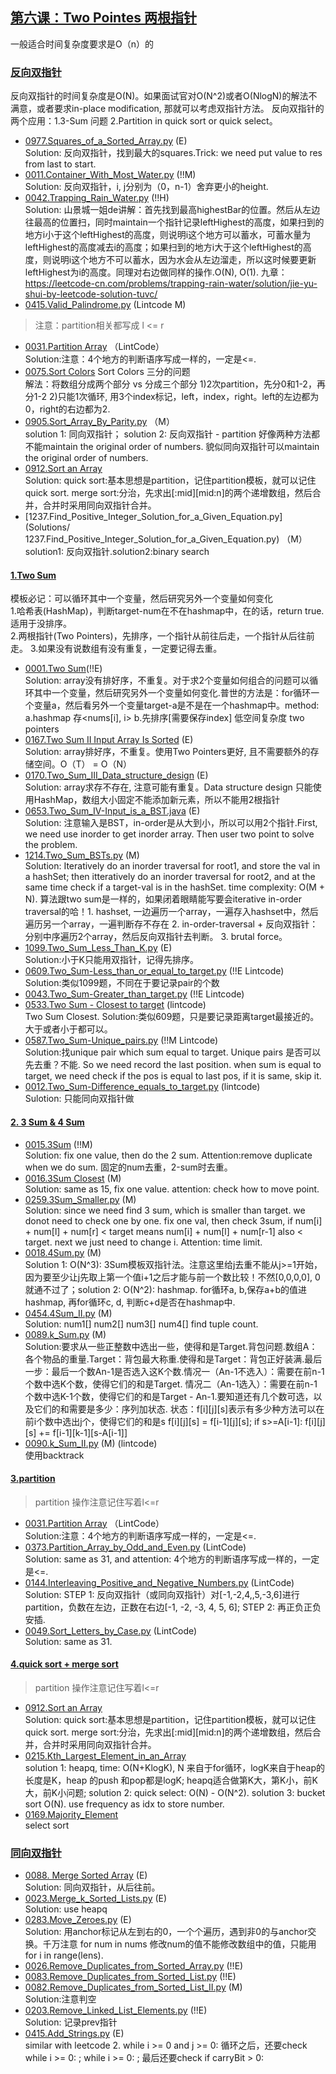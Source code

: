 ## [第六课：Two Pointes 两根指针]()
一般适合时间复杂度要求是O（n）的

### [反向双指针]()
反向双指针的时间复杂度是O(N)。如果面试官对O(N^2)或者O(NlogN)的解法不满意，或者要求in-place modification, 那就可以考虑双指针方法。
反向双指针的两个应用：1.3-Sum 问题 2.Partition in quick sort or quick select。
- [0977.Squares_of_a_Sorted_Array.py](Solutions/0977.Squares_of_a_Sorted_Array.py) (E) <br>
  Solution: 反向双指针，找到最大的squares.Trick: we need put value to res from last to start.
- [0011.Container_With_Most_Water.py](Solutions/0011.Container_With_Most_Water.py)  (!!M)  <br>
  Solution: 反向双指针，i, j分别为（0，n-1）舍弃更小的height.
- [0042.Trapping_Rain_Water.py](Solutions/0042.Trapping_Rain_Water.py) (!!H) <br>
  Solution: 山景城一姐de讲解：首先找到最高highestBar的位置。然后从左边往最高的位置扫，同时maintain一个指针记录leftHighest的高度，如果扫到的地方i小于这个leftHighest的高度，则说明i这个地方可以蓄水，可蓄水量为leftHighest的高度减去i的高度；如果扫到的地方i大于这个leftHighest的高度，则说明i这个地方不可以蓄水，因为水会从左边溜走，所以这时候要更新leftHighest为i的高度。同理对右边做同样的操作.O(N), O(1).
九章：https://leetcode-cn.com/problems/trapping-rain-water/solution/jie-yu-shui-by-leetcode-solution-tuvc/
- [0415.Valid_Palindrome.py](Solutions/0415.Valid_Palindrome.py) (Lintcode M) <br>

> 注意：partition相关都写成 l <= r

- [0031.Partition Array](Solutions/0031.Partition_Array.py) （LintCode）  <br>
Solution:注意：4个地方的判断语序写成一样的，一定是<=.
- [0075.Sort Colors](Solutions/0075.Sort_Colors.py) Sort Colors 三分的问题     <br>
解法：将数组分成两个部分 vs 分成三个部分 1)2次partition，先分0和1-2，再分1-2  2)只能1次循环, 用3个index标记，left，index，right。left的左边都为0，right的右边都为2. 
- [0905.Sort_Array_By_Parity.py](Solutions/0905.Sort_Array_By_Parity.py) （M）  <br>
solution 1: 同向双指针； solution 2: 反向双指针 - partition 好像两种方法都不能maintain the original order of numbers. 貌似同向双指针可以maintain the original order of numbers.
- [0912.Sort an Array](Solutions/0912.Sort_an_Array.py)  <br>
Solution: quick sort:基本思想是partition，记住partition模板，就可以记住quick sort.
merge sort:分治，先求出[:mid][mid:n]的两个递增数组，然后合并，合并时采用同向双指针合并。
- [1237.Find_Positive_Integer_Solution_for_a_Given_Equation.py](Solutions/ 1237.Find_Positive_Integer_Solution_for_a_Given_Equation.py) （M）  <br>
solution1: 反向双指针.solution2:binary search

#### [1.Two Sum]()
模板必记：可以循环其中一个变量，然后研究另外一个变量如何变化  <br>
1.哈希表(HashMap)，判断target-num在不在hashmap中，在的话，return true.适用于没排序。 <br>
2.两根指针(Two Pointers)，先排序，一个指针从前往后走，一个指针从后往前走。
3.如果没有说数组有没有重复，一定要记得去重。  <br>

- [0001.Two Sum](Solutions/0001.Two_Sum.py)(!!E) <br>
Solution: array没有排好序，不重复。对于求2个变量如何组合的问题可以循环其中一个变量，然后研究另外一个变量如何变化.普世的方法是：for循环一个变量a，然后看另外一个变量target-a是不是在一个hashmap中。method: a.hashmap 存<nums[i], i>   b.先排序[需要保存index] 低空间复杂度 two pointers  <br>
- [0167.Two Sum II Input Array Is Sorted](Solutions/0167.Two_Sum_II_Input_Array_Is_Sorted.py) (E)<br> 
  Solution: array排好序，不重复。使用Two Pointers更好, 且不需要额外的存储空间。O（T） = O（N） 
- [0170.Two_Sum_III_Data_structure_design](Solutions/0170.Two_Sum_III_Data_structure_design.py) (E) <br> 
  Solution: array求存不存在, 注意可能有重复。Data structure design 只能使用HashMap，数组大小固定不能添加新元素，所以不能用2根指针 <br>
- [0653.Two_Sum_IV-Input_is_a_BST.java](Solutions/0653.Two_Sum_IV-Input_is_a_BST.java) (E)  <br> 
  Solution: 注意输入是BST，in-order是从大到小，所以可以用2个指针.First, we need use inorder to get inorder array. Then user two point to solve the problem.
- [1214.Two_Sum_BSTs.py](Solutions/1214.Two_Sum_BSTs.py) (M)  <br> 
  Solution: Iteratively do an inorder traversal for root1, and store the val in a hashSet; then itteratively do an inorder traversal for root2, and at the same time check if a target-val is in the hashSet. time complexity: O(M + N). 算法跟two sum是一样的，如果闭着眼睛能写要会iterative in-order traversal的哈！1. hashset, 一边遍历一个array，一遍存入hashset中，然后遍历另一个array，一遍判断存不存在 2. in-order-traversal + 反向双指针：分别中序遍历2个array，然后反向双指针去判断。 3. brutal force。
- [1099.Two_Sum_Less_Than_K.py](Solutions/1099.Two_Sum_Less_Than_K.py) (E) <br> 
  Solution:小于K只能用双指针，记得先排序。
- [0609.Two_Sum-Less_than_or_equal_to_target.py](Solutions/0609.Two_Sum-Less_than_or_equal_to_target.py) (!!E Lintcode) <br> 
  Solution:类似1099题，不同在于要记录pair的个数
- [0043.Two_Sum-Greater_than_target.py](Solutions/0043.Two_Sum-Greater_than_target.py) (!!E Lintcode) <br> 
- [0533.Two Sum - Closest to target](Solutions/0533.Two_Sum-Closest_to_target.java)  (lintcode)  <br> 
Two Sum Closest. Solution:类似609题，只是要记录距离target最接近的。大于或者小于都可以。
- [0587.Two_Sum-Unique_pairs.py](Solutions/0587.Two_Sum-Unique_pairs.py)  (!!M Lintcode)  <br> 
  Solution:找unique pair which sum equal to target. Unique pairs 是否可以先去重？不能. So we need record the last position. when sum is equal to target, we need check if the pos is equal to last pos, if it is same, skip it.
- [0012.Two_Sum-Difference_equals_to_target.py](Solutions/0012.Two_Sum-Difference_equals_to_target.py) (lintcode)  <br>
  Sulotion: 只能同向双指针做   

#### [2. 3 Sum & 4 Sum]()
- [0015.3Sum](Solutions/0015.3Sum.java)  (!!M) <br>
  Solution: fix one value, then do the 2 sum. Attention:remove duplicate when we do sum. 固定的num去重，2-sum时去重。
- [0016.3Sum Closest](Solutions/0016.3Sum_Closest.java) (M) <br>
  Solution: same as 15, fix one value. attention: check how to move point.
- [0259.3Sum_Smaller.py](Solutions/0259.3Sum_Smaller.py) (M) <br>
  Solution: since we need find 3 sum, which is smaller than target. we donot need to check one by one. fix one val, then check 3sum, if num[i] + num[l] + num[r] < target means num[i] + num[l] + num[r-1] also < target. next we just need to change i. Attention: time limit.
- [0018.4Sum.py](Solutions/0018.4Sum.py) (M)   <br>
  Solution 1: O(N^3): 3Sum模板双指针法。注意这里给j去重不能从j>=1开始，因为要至少让j先取上第一个值i+1之后才能与前一个数比较！不然[0,0,0,0], 0就通不过了；solution 2: O(N^2): hashmap. for循环a, b,保存a+b的值进hashmap, 再for循环c, d, 判断c+d是否在hashmap中.
- [0454.4Sum_II.py](Solutions/0454.4Sum_II.py) (M) <br>
  Solution: num1[] num2[] num3[] num4[] find tuple count.  
- [0089.k_Sum.py](Solutions/0089.k_Sum.py) (M)    <br>
Solution:要求从一些正整数中选出一些，使得和是Target.背包问题.数组A：各个物品的重量.Target：背包最大称重.使得和是Target：背包正好装满.最后一步：最后一个数An-1是否选入这K个数.情况一（An-1不选入）：需要在前n-1个数中选K个数，使得它们的和是Target. 情况二（An-1选入）：需要在前n-1个数中选K-1个数，使得它们的和是Target - An-1.要知道还有几个数可选，以及它们的和需要是多少：序列加状态. 状态：f[i][j][s]表示有多少种方法可以在前i个数中选出j个，使得它们的和是s
f[i][j][s] = f[i-1][j][s]; if s>=A[i-1]: f[i][j][s] += f[i-1][k-1][s-A[i-1]]
- [0090.k_Sum_II.py](Solutions/0090.k_Sum_II.py) (M) (lintcode) <br>
使用backtrack
  
#### [3.partition]()

> partition 操作注意记住写着l<=r

- [0031.Partition Array](Solutions/0031.Partition_Array.py) （LintCode）  <br>
Solution:注意：4个地方的判断语序写成一样的，一定是<=.
- [0373.Partition_Array_by_Odd_and_Even.py](Solutions/0373.Partition_Array_by_Odd_and_Even.py) (LintCode)<br>
Solution: same as 31, and attention: 4个地方的判断语序写成一样的，一定是<=.
- [0144.Interleaving_Positive_and_Negative_Numbers.py](Solutions/0144.Interleaving_Positive_and_Negative_Numbers.py) (LintCode)<br>
Solution: STEP 1: 反向双指针（或同向双指针）对[-1,-2,4,,5,-3,6]进行partition，负数在左边，正数在右边[-1, -2, -3, 4, 5, 6]; STEP 2: 再正负正负安插.
- [0049.Sort_Letters_by_Case.py](Solutions/0049.Sort_Letters_by_Case.py) (LintCode)<br>
Solution: same as 31.

  
#### [4.quick sort + merge sort]()

> partition 操作注意记住写着l<=r

- [0912.Sort an Array](Solutions/0912.Sort_an_Array.py)  <br>
Solution: quick sort:基本思想是partition，记住partition模板，就可以记住quick sort.
merge sort:分治，先求出[:mid][mid:n]的两个递增数组，然后合并，合并时采用同向双指针合并。
- [0215.Kth_Largest_Element_in_an_Array](Solutions/0215.Kth_Largest_Element_in_an_Array.py)  <br>
solution 1: heapq, time: O(N+KlogK), N 来自于for循环，logK来自于heap的长度是K，heap 的push 和pop都是logK; heapq适合做第K大，第K小，前K大，前K小问题; solution 2: quick select: O(N) - O(N^2). solution 3: bucket sort O(N). use frequency as idx to store number.
- [0169.Majority_Element](Solutions/0169.Majority_Element.py)  <br>
select sort

### [同向双指针]()
- [0088. Merge Sorted Array](Solutions/0088.Merge_Sorted_Array.py) (E) <br>
Solution: 同向双指针，从后往前。
- [0023.Merge_k_Sorted_Lists.py](Solutions/0023.Merge_k_Sorted_Lists.py) (E) <br>
Solution: use heapq
- [0283.Move_Zeroes.py](Solutions/0283.Move_Zeroes.py) (E) <br>
Solution: 用anchor标记从左到右的0，一个个遍历，遇到非0的与anchor交换。千万注意 for num in nums 修改num的值不能修改数组中的值，只能用for i in range(lens).
- [0026.Remove_Duplicates_from_Sorted_Array.py](Solutions/0026.Remove_Duplicates_from_Sorted_Array.py) (!!E) <br>
- [0083.Remove_Duplicates_from_Sorted_List.py](Solutions/0083.Remove_Duplicates_from_Sorted_List.py) (!!E) <br>
- [0082.Remove_Duplicates_from_Sorted_List_II.py](Solutions/0082.Remove_Duplicates_from_Sorted_List_II.py) (M) <br>
Solution:注意判空
- [0203.Remove_Linked_List_Elements.py](Solutions/0203.Remove_Linked_List_Elements.py) (!!E) <br>
Solution: 记录prev指针
- [0415.Add_Strings.py](Solutions/0415.Add_Strings.py) (E) <br>
similar with leetcode 2. while i >= 0 and j >= 0: 循环之后，还要check while i >= 0: ; while i >= 0: ; 最后还要check if carryBit > 0:
